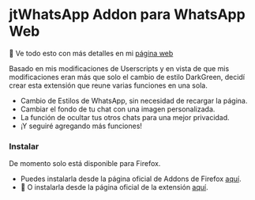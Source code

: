 # jtWhatsApp Addon para WhatsApp Web

 Ve todo esto con más detalles en mi [página web](https://javiertinc.cl/addon/jtwhatsapp)

Basado en mis modificaciones de Userscripts y en vista de que mis modificaciones eran más que solo el cambio de estilo DarkGreen, decidí crear esta extensión que reune varias funciones en una sola.

- Cambio de Estilos de WhatsApp, sin necesidad de recargar la página.
- Cambiar el fondo de tu chat con una imagen personalizada.
- La función de ocultar tus otros chats para una mejor privacidad.
- ¡Y seguiré agregando más funciones!

### Instalar

De momento solo está disponible para Firefox.
- Puedes instalarla desde la página oficial de Addons de Firefox [aquí](https://addons.mozilla.org/en-US/firefox/addon/jtwhatsapp/).
-  O instalarla desde la página oficial de la extensión [aquí](https://javiertinc.cl/addon/jtwhatsapp).
